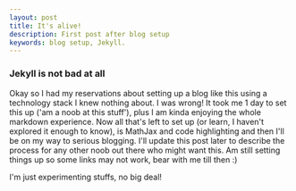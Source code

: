 ```yaml
---
layout: post
title: It's alive!
description: First post after blog setup
keywords: blog setup, Jekyll.
---
```


### Jekyll is not bad at all

Okay so I had my reservations about setting up a blog like this using a technology stack I knew nothing about.
I was wrong! It took me 1 day to set this up ('am a noob at this stuff'), plus I am kinda enjoying the whole markdown experience. Now all that's left to set up (or learn, I haven't explored it enough to know), is MathJax and code highlighting and then I'll be on my way to serious blogging.  I'll update this post later to describe the process for any other noob out there who might want this. Am still setting things up so some links may not work, bear with me till then :)

I'm just experimenting stuffs, no big deal!
